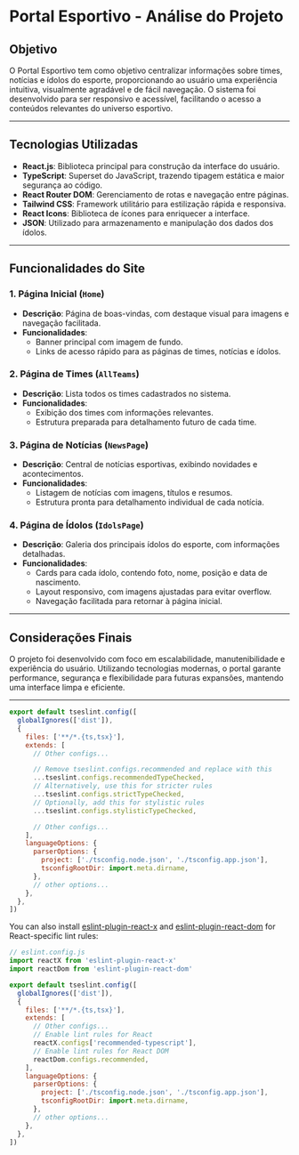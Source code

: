 # Portal Esportivo - Análise do Projeto

## Objetivo

O Portal Esportivo tem como objetivo centralizar informações sobre times, notícias e ídolos do esporte, proporcionando ao usuário uma experiência intuitiva, visualmente agradável e de fácil navegação. O sistema foi desenvolvido para ser responsivo e acessível, facilitando o acesso a conteúdos relevantes do universo esportivo.

---

## Tecnologias Utilizadas

- **React.js**: Biblioteca principal para construção da interface do usuário.
- **TypeScript**: Superset do JavaScript, trazendo tipagem estática e maior segurança ao código.
- **React Router DOM**: Gerenciamento de rotas e navegação entre páginas.
- **Tailwind CSS**: Framework utilitário para estilização rápida e responsiva.
- **React Icons**: Biblioteca de ícones para enriquecer a interface.
- **JSON**: Utilizado para armazenamento e manipulação dos dados dos ídolos.

---

## Funcionalidades do Site

### 1. Página Inicial (`Home`)
- **Descrição**: Página de boas-vindas, com destaque visual para imagens e navegação facilitada.
- **Funcionalidades**:
  - Banner principal com imagem de fundo.
  - Links de acesso rápido para as páginas de times, notícias e ídolos.

### 2. Página de Times (`AllTeams`)
- **Descrição**: Lista todos os times cadastrados no sistema.
- **Funcionalidades**:
  - Exibição dos times com informações relevantes.
  - Estrutura preparada para detalhamento futuro de cada time.

### 3. Página de Notícias (`NewsPage`)
- **Descrição**: Central de notícias esportivas, exibindo novidades e acontecimentos.
- **Funcionalidades**:
  - Listagem de notícias com imagens, títulos e resumos.
  - Estrutura pronta para detalhamento individual de cada notícia.

### 4. Página de Ídolos (`IdolsPage`)
- **Descrição**: Galeria dos principais ídolos do esporte, com informações detalhadas.
- **Funcionalidades**:
  - Cards para cada ídolo, contendo foto, nome, posição e data de nascimento.
  - Layout responsivo, com imagens ajustadas para evitar overflow.
  - Navegação facilitada para retornar à página inicial.

---

## Considerações Finais

O projeto foi desenvolvido com foco em escalabilidade, manutenibilidade e experiência do usuário. Utilizando tecnologias modernas, o portal garante performance, segurança e flexibilidade para futuras expansões, mantendo uma interface limpa e eficiente.

---
```js
export default tseslint.config([
  globalIgnores(['dist']),
  {
    files: ['**/*.{ts,tsx}'],
    extends: [
      // Other configs...

      // Remove tseslint.configs.recommended and replace with this
      ...tseslint.configs.recommendedTypeChecked,
      // Alternatively, use this for stricter rules
      ...tseslint.configs.strictTypeChecked,
      // Optionally, add this for stylistic rules
      ...tseslint.configs.stylisticTypeChecked,

      // Other configs...
    ],
    languageOptions: {
      parserOptions: {
        project: ['./tsconfig.node.json', './tsconfig.app.json'],
        tsconfigRootDir: import.meta.dirname,
      },
      // other options...
    },
  },
])
```

You can also install [eslint-plugin-react-x](https://github.com/Rel1cx/eslint-react/tree/main/packages/plugins/eslint-plugin-react-x) and [eslint-plugin-react-dom](https://github.com/Rel1cx/eslint-react/tree/main/packages/plugins/eslint-plugin-react-dom) for React-specific lint rules:

```js
// eslint.config.js
import reactX from 'eslint-plugin-react-x'
import reactDom from 'eslint-plugin-react-dom'

export default tseslint.config([
  globalIgnores(['dist']),
  {
    files: ['**/*.{ts,tsx}'],
    extends: [
      // Other configs...
      // Enable lint rules for React
      reactX.configs['recommended-typescript'],
      // Enable lint rules for React DOM
      reactDom.configs.recommended,
    ],
    languageOptions: {
      parserOptions: {
        project: ['./tsconfig.node.json', './tsconfig.app.json'],
        tsconfigRootDir: import.meta.dirname,
      },
      // other options...
    },
  },
])
```
